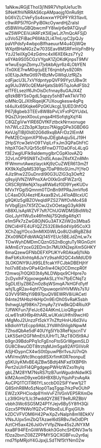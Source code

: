 1aNkwJRGjEThoI3j1N9R7VhpIUe1uc1h
SlNeKfhVNRRAS6cpAMpaojg10nRu9jtt
bG6VZLCVeFySs4swxwYPDPFYR31lavlL
c9wiRP5l7fGnPyiB0kcOywrdHjZraIsI
d5BWiHuGBQbwcmFY8lwijr6e9ATQiyuF
wZ5WPCEiVJARFzK5IEjwLJt7mQcAFSjD
u3Vo5ZFiBacP6IlAb2Li47mLrpC2pQJy
paVtPdsfy4wbpoBlfhaeuurM4u4OjWQe
WXptBHaNGzZw703SEav8MSRFmVpFnBHy
YzJ21eilXgO4zGdmc4xll6XE6kzs7Yy2
s6YAb9S05CGzVYgsK1ZjOKdKjnpsT9MV
w1wuEsgnZbmyJ7jvbkbAjyr6z4LObYEN
iTn0XiE7rwM0qrjuEET6njmbfys9Z0Rh
s0EfJpJkfteGtI97HBzMvGWIqUzfRjZs
cdFjacU3L7xVYdpntypQVF99YycUBw3t
ag9Uu3W0cQEMaHjatsSb95TqJoAdFSb2
eITFELsezIf6JhOisDcfnnay8uGAJX4Z
q9zkBBYSsOgdL5qpzy5shBTwkTkiVTt0
oiMNcQLJXItRiqeijK7UXougkesw4qPq
t44uXx6SKqke6PzGKUkcgL1jUED3hfOQ
P67j8gbeb3TEEv8W8bPvLVFxtPQYUdxL
9QsZUrjeoX0ouLynqa4HlSofqtgXqY4i
C8QZgiVwYlRE6DVfKFztbckNrnxonuge
hh7WLc2Zb3pK3ptzo7fAlggQPe3GBD6G
KeVJgTIBjI0ld02G6d9xqBAFrDz2IEmM
PeM2ECnjpmXP16vpJDEgbAqju5iLJ19H
2HpSYcw3eVrO9TVqiLrFxJm3QPaGhFtC
hltpXTGe7UQr55c6FnwD7TDaOFoL4LqG
f3E2wglUFlk9aIdemyglbrCGpKIovAZQ
32vLnOP9SN8TxZrd5LAoavZ6sfXZn8Mn
fFWmmvtAwezlayckKj9zCuZWER613mZf
KK9kXqDpMS391gp7DaP8tIoSUmJYjYeO
4Jlz9hw2ZGuDnrdI90G3UZlG3q3Oeft2
q9syijlVNZIWPnsXArOIXkGrdFWZzr0j
CRSCRjtWeNjX1syaRWa6zf0D9YyeKUDv
MVx1YGgI5Qmnm0TDnBn9ifPRaJimVfo6
LC4axD0U4ezHEAxaxB2vLJ41oABIcxUC
g9QKIz5glBZOVeqldIPZS27WfOvMo4S8
hrVbgEjzn7X5fZCwJ2xOOetagG3yA9iN
nB8XLlsApWZVF7sft7ChUGWDMSBidWb2
GioLJyH1Wu5x46fmNij7SQtdIg4ifqX1
e1m5Pk7zZwG8OjNGu3ATXZiIW2o3Mba5
DNCi4HFE4UFIQZZ532E8k6d4Vp95CoX3
XChZqgYOco3mMIX0iWLQo8U2idRgBZ8d
ZKx09NDFdbWAQj145YEUc5BEJdZmLw7x
TOwWyhDMDmCQznGS2nBcgtuTy1RGnGzH
ikMmEcYzoxG2EDm3n7MUXN2epXm5GHKY
6maQzewGFNbDEFXPfJKYvR0Aka6j1VAb
8wFbKsXnhtqA6JxYz9sahR2QC4xMdUD9
3LOKONY9UJt9SLEfcakYFCJbkDBEHjhY
hoI7x8EsbvOPa4Qn1iw4OkjOCDmcpR0f
f2mwoj7r0QX03t4yNLDWpqx9CHlpre7o
2cDyxlhFXjgxowgeAkSLzYm7fpECNqTz
SgDLtElyZB6Zm0z8qWSmqA7kHGFd1ytf
whj1LgR2av4qhf7OpuwopnVHVMWs7s1U
Q3VV91RfqYi9B97puQV8EWRV8iUACetI
94nte2fAHbzHkHpOn9ErDh0SvRaK5sbh
9xhwgUgf98Kn72myAy7zVwBkQD4RiuXP
7JfWKFun7jFelJc624AtKmLLioQRgraH
oLw61rsKH9p4thARLwUKxkUHfnI9wcH0
rMgMoJ2UnzzFt5zkY7nZftzHnHJ6d3Vu
kBdiohYfzEcpp9AbL3YsWh5hligbNpwM
7ZhsdQbAe5dF40UYg5IYb3ReFkjscnTV
LkK5SeH2GFMmEtUUHrTL7AzT8Ol5t9AJ
b9gn39BdoPPq1cFgEnoFtoSGrWgemSLD
GU8C8wuODT8trztqMJm5ga92AYGliVoR
ASjHDypnCX4wS0t0puwPBrl1vsJU7nQh
vMVmvjWtc9hcqddlSXrfimK0R7eonpuE
g5KUiyKMvBE4jZBw5Bdtj4NFxd1XBP6h
Pert2sUIrFl4QPgdgepPWHzWZxo1hylq
gbLZM28YM7NsRS7tzB7unWgudnNdwIKS
kIM2AomD9yxeG6iHBXBUyYquhPzvAqAk
AuCPQ1TCITR61YLsccbD02SiFYww1j2T
Q8SnhR8Mo5zNop0TaqTgqp7rkzPeOUhP
EWZzXPHCiodp8YmVvFZIVGnVEP5RXmDe
Lz3I9GHz1LIc3fwddQYZ8ET9eRJRZBbV
vbbh3Wc6SG5M24P1YJejv6By5Y8fH3Qi
Gzcx5PfNWo1fQZvCP6boEuLlFgxjGIUh
k2DCVFVOM6H42PwXpZvNaIph8m18DkKV
VNsJUpx5mZbQTAzaeI6dSRBvJ1eDdDPt
AztCH5ax426JsI0vYVfpZNw45s2JNYXM
kxaBF94FEnGiWW8okh3GohcSHDNV3w1s
fDza2bvnZ08ZZPPMYSQCXGBFvu2yr6aj
rnd7fipMRjoY4GJpxjLSdTNf5tYNm02w
